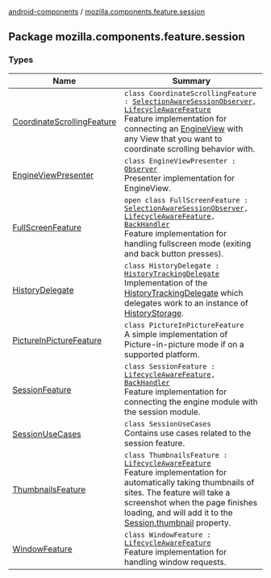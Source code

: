 [android-components](../index.md) / [mozilla.components.feature.session](./index.md)

## Package mozilla.components.feature.session

### Types

| Name | Summary |
|---|---|
| [CoordinateScrollingFeature](-coordinate-scrolling-feature/index.md) | `class CoordinateScrollingFeature : `[`SelectionAwareSessionObserver`](../mozilla.components.browser.session/-selection-aware-session-observer/index.md)`, `[`LifecycleAwareFeature`](../mozilla.components.support.base.feature/-lifecycle-aware-feature/index.md)<br>Feature implementation for connecting an [EngineView](../mozilla.components.concept.engine/-engine-view/index.md) with any View that you want to coordinate scrolling behavior with. |
| [EngineViewPresenter](-engine-view-presenter/index.md) | `class EngineViewPresenter : `[`Observer`](../mozilla.components.browser.session/-session-manager/-observer/index.md)<br>Presenter implementation for EngineView. |
| [FullScreenFeature](-full-screen-feature/index.md) | `open class FullScreenFeature : `[`SelectionAwareSessionObserver`](../mozilla.components.browser.session/-selection-aware-session-observer/index.md)`, `[`LifecycleAwareFeature`](../mozilla.components.support.base.feature/-lifecycle-aware-feature/index.md)`, `[`BackHandler`](../mozilla.components.support.base.feature/-back-handler/index.md)<br>Feature implementation for handling fullscreen mode (exiting and back button presses). |
| [HistoryDelegate](-history-delegate/index.md) | `class HistoryDelegate : `[`HistoryTrackingDelegate`](../mozilla.components.concept.engine.history/-history-tracking-delegate/index.md)<br>Implementation of the [HistoryTrackingDelegate](../mozilla.components.concept.engine.history/-history-tracking-delegate/index.md) which delegates work to an instance of [HistoryStorage](../mozilla.components.concept.storage/-history-storage/index.md). |
| [PictureInPictureFeature](-picture-in-picture-feature/index.md) | `class PictureInPictureFeature`<br>A simple implementation of Picture-in-picture mode if on a supported platform. |
| [SessionFeature](-session-feature/index.md) | `class SessionFeature : `[`LifecycleAwareFeature`](../mozilla.components.support.base.feature/-lifecycle-aware-feature/index.md)`, `[`BackHandler`](../mozilla.components.support.base.feature/-back-handler/index.md)<br>Feature implementation for connecting the engine module with the session module. |
| [SessionUseCases](-session-use-cases/index.md) | `class SessionUseCases`<br>Contains use cases related to the session feature. |
| [ThumbnailsFeature](-thumbnails-feature/index.md) | `class ThumbnailsFeature : `[`LifecycleAwareFeature`](../mozilla.components.support.base.feature/-lifecycle-aware-feature/index.md)<br>Feature implementation for automatically taking thumbnails of sites. The feature will take a screenshot when the page finishes loading, and will add it to the [Session.thumbnail](../mozilla.components.browser.session/-session/thumbnail.md) property. |
| [WindowFeature](-window-feature/index.md) | `class WindowFeature : `[`LifecycleAwareFeature`](../mozilla.components.support.base.feature/-lifecycle-aware-feature/index.md)<br>Feature implementation for handling window requests. |
